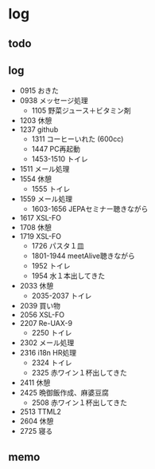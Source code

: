 #  log

## todo


## log

- 0915 おきた
- 0938 メッセージ処理
  - 1105 野菜ジュース＋ビタミン剤
- 1203 休憩
- 1237 github
  - 1311 コーヒーいれた (600cc)
  - 1447 PC再起動
  - 1453-1510 トイレ
- 1511 メール処理
- 1554 休憩
  - 1555 トイレ
- 1559 メール処理
  - 1603-1656 JEPAセミナー聴きながら
- 1617 XSL-FO
- 1708 休憩
- 1719 XSL-FO
  - 1726 パスタ１皿
  - 1801-1944 meetAlive聴きながら
  - 1952 トイレ
  - 1954 水１本出してきた
- 2033 休憩
  - 2035-2037 トイレ
- 2039 買い物
- 2056 XSL-FO
- 2207 Re-UAX-9
  - 2250 トイレ
- 2302 メール処理
- 2316 i18n HR処理
  - 2324 トイレ
  - 2325 赤ワイン１杯出してきた
- 2411 休憩
- 2425 晩御飯作成、麻婆豆腐
  - 2508 赤ワイン１杯出してきた
- 2513 TTML2
- 2604 休憩
- 2725 寝る

## memo

